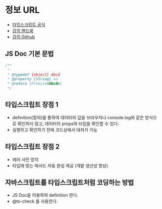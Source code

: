 # 정보 URL

- [타입스크립트 공식](https://www.typescriptlang.org/)
- [강의 핸드북](https://joshua1988.github.io/ts/intro.html)
- [강의 Github](https://github.com/joshua1988/learn-typescript)

## JS Doc 기본 문법

```js
/**
 * 
 * @typedef {object} Abcd
 * @property {string} aa
 * @return {Promise<Abcd>}
 */
```

## 타입스크립트 장점 1
- definition(정의)를 통하여 데이터의 값을 브라우저나 console.log와 같은 방식으로 확인하지 않고, 데이터의 props와 타입을 확인할 수 있다.
- 실행하고 확인하기 전에 코드상에서 대처가 가능


## 타입스크립트 장점 2
- 에러 사전 방지
- 타입에 맞는 메서드 자동 완성 제공 (개발 생산성 향상) 

## 자바스크립트를 타입스크립트처럼 코딩하는 방법
- JS Doc을 이용하여 definition 한다.
- @ts-check 를 사용한다.